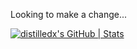 Looking to make a change...


[![distilledx's GitHub | Stats](https://stats.quine.sh/distilledx/github?theme=dark)](https://quine.sh?utm_source=widgets&utm_campaign=distilledx)
